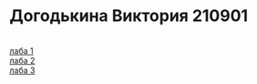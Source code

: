 # Догодькина Виктория 210901
<br><a href = "https://vviikka.github.io/EVT/laba1/лаб1.html"> лаба 1 </a>
<br><a href = "https://vviikka.github.io/EVT/lab2/6_lab_EVT.html"> лаба 2 </a>
<br><a href = "https://vviikka.github.io/EVT/lab3/EVT_lab7.html"> лаба 3 </a>

